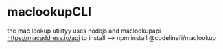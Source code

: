# maclookupCLI
the mac lookup utilityy uses nodejs and maclookupapi https://macaddress.io/api
to install --> npm install @codelinefi/maclookup
